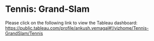 # Tennis: Grand-Slam

Please click on the following link to view the Tableau dashboard: https://public.tableau.com/profile/ankush.vemagal#!/vizhome/Tennis-GrandSlam/Tennis
